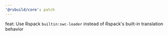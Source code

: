 ```yaml
---
'@rsbuild/core': patch
---
```


feat: Use Rspack `builtin:swc-loader` instead of Rspack's built-in translation behavior
